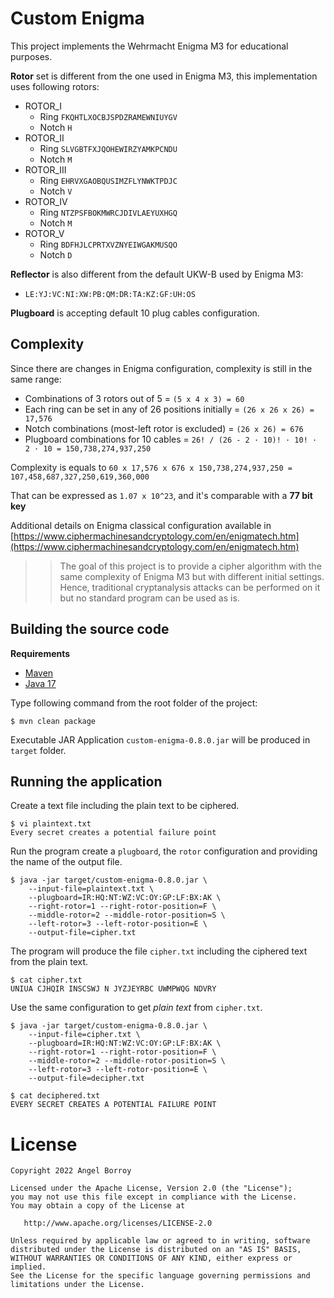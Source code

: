 # Custom Enigma

This project implements the Wehrmacht Enigma M3 for educational purposes.

**Rotor** set is different from the one used in Enigma M3, this implementation uses following rotors:

* ROTOR_I
  * Ring `FKQHTLXOCBJSPDZRAMEWNIUYGV`
  * Notch `H`
* ROTOR_II
  * Ring `SLVGBTFXJQOHEWIRZYAMKPCNDU`
  * Notch `M`
* ROTOR_III
  * Ring `EHRVXGAOBQUSIMZFLYNWKTPDJC`
  * Notch `V`
* ROTOR_IV
  * Ring `NTZPSFBOKMWRCJDIVLAEYUXHGQ`
  * Notch `M`
* ROTOR_V
  * Ring `BDFHJLCPRTXVZNYEIWGAKMUSQO`
  * Notch `D`

**Reflector** is also different from the default UKW-B used by Enigma M3:

* `LE:YJ:VC:NI:XW:PB:QM:DR:TA:KZ:GF:UH:OS`

**Plugboard** is accepting default 10 plug cables configuration.

## Complexity

Since there are changes in Enigma configuration, complexity is still in the same range:

* Combinations of 3 rotors out of 5 = `(5 x 4 x 3) = 60`
* Each ring can be set in any of 26 positions initially = `(26 x 26 x 26) = 17,576`
* Notch combinations (most-left rotor is excluded) = `(26 x 26) = 676`
* Plugboard combinations for 10 cables = `26! / (26 - 2 · 10)! · 10! · 2 · 10 = 150,738,274,937,250`

Complexity is equals to `60 x 17,576 x 676 x 150,738,274,937,250 = 107,458,687,327,250,619,360,000`

That can be expressed as `1.07 x 10^23`, and it's comparable with a **77 bit key**

Additional details on Enigma classical configuration available in [https://www.ciphermachinesandcryptology.com/en/enigmatech.htm](https://www.ciphermachinesandcryptology.com/en/enigmatech.htm)

>> The goal of this project is to provide a cipher algorithm with the same complexity of Enigma M3 but with different initial settings. Hence, traditional cryptanalysis attacks can be performed on it but no standard program can be used as is.

## Building the source code

**Requirements**

* [Maven](https://maven.apache.org)
* [Java 17](https://www.oracle.com/java/technologies/javase/jdk17-archive-downloads.html)

Type following command from the root folder of the project:

```
$ mvn clean package
```

Executable JAR Application `custom-enigma-0.8.0.jar` will be produced in `target` folder.

## Running the application

Create a text file including the plain text to be ciphered.

```
$ vi plaintext.txt
Every secret creates a potential failure point
```

Run the program create a `plugboard`, the `rotor` configuration and providing the name of the output file.

```
$ java -jar target/custom-enigma-0.8.0.jar \
    --input-file=plaintext.txt \
    --plugboard=IR:HQ:NT:WZ:VC:OY:GP:LF:BX:AK \
    --right-rotor=1 --right-rotor-position=F \
    --middle-rotor=2 --middle-rotor-position=S \
    --left-rotor=3 --left-rotor-position=E \
    --output-file=cipher.txt
```

The program will produce the file `cipher.txt` including the ciphered text from the plain text.

```
$ cat cipher.txt
UNIUA CJHQIR INSCSWJ N JYZJEYRBC UWMPWQG NDVRY
```

Use the same configuration to get *plain text* from `cipher.txt`.

```
$ java -jar target/custom-enigma-0.8.0.jar \
    --input-file=cipher.txt \
    --plugboard=IR:HQ:NT:WZ:VC:OY:GP:LF:BX:AK \
    --right-rotor=1 --right-rotor-position=F \
    --middle-rotor=2 --middle-rotor-position=S \
    --left-rotor=3 --left-rotor-position=E \
    --output-file=decipher.txt

$ cat deciphered.txt
EVERY SECRET CREATES A POTENTIAL FAILURE POINT    
```


# License

    Copyright 2022 Angel Borroy

    Licensed under the Apache License, Version 2.0 (the "License");
    you may not use this file except in compliance with the License.
    You may obtain a copy of the License at

       http://www.apache.org/licenses/LICENSE-2.0

    Unless required by applicable law or agreed to in writing, software
    distributed under the License is distributed on an "AS IS" BASIS,
    WITHOUT WARRANTIES OR CONDITIONS OF ANY KIND, either express or implied.
    See the License for the specific language governing permissions and
    limitations under the License.
